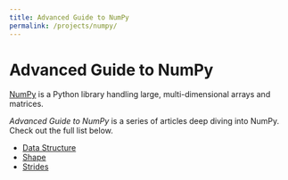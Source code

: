 ```yaml
---
title: Advanced Guide to NumPy
permalink: /projects/numpy/
---
```


# Advanced Guide to NumPy

[NumPy] is a Python library handling large, multi-dimensional arrays and matrices.

*Advanced Guide to NumPy* is a series of articles deep diving into NumPy.
Check out the full list below.

* [Data Structure](data.html)
* [Shape](shape.html)
* [Strides](stride.html)

[NumPy]: https://numpy.org/
